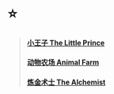 # ⭐️

> #### [小王子 The Little Prince](/pdf/2023/The_Little_Prince.pdf)
> #### [动物农场 Animal Farm](/pdf/2023/Animal_Farm.pdf)
> #### [炼金术士 The Alchemist](/pdf/2023/The_Alchemist.pdf)
